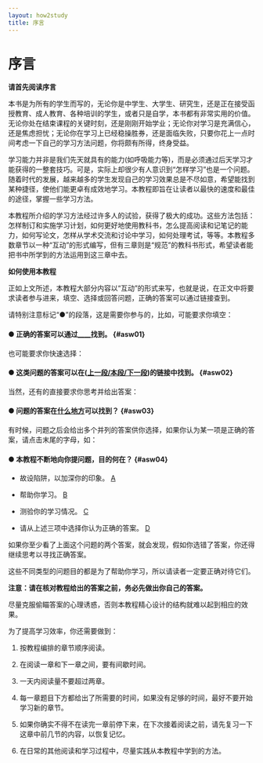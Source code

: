 ```yaml
---
layout: how2study
title: 序言
---
```


# 序言

**请首先阅读序言**

本书是为所有的学生而写的，无论你是中学生、大学生、研究生，还是正在接受函授教育、成人教育、各种培训的学生，或者只是自学，本书都有非常实用的价值。无论你处在结束课程的关键时刻，还是刚刚开始学业；无论你对学习是充满信心，还是焦虑担忧；无论你在学习上已经稳操胜券，还是面临失败，只要你花上一点时间考虑一下自己的学习方法问题，你将颇有所得，终身受益。

学习能力并非是我们先天就具有的能力(如呼吸能力等)，而是必须通过后天学习才能获得的一整套技巧。可是，实际上却很少有人意识到“怎样学习”也是一个问题。随着时代的发展，越来越多的学生发现自己的学习效果总是不尽如意，希望能找到某种捷径，使他们能更卓有成效地学习。本教程即旨在让读者以最快的速度和最佳的途径，掌握一些学习方法。

本教程所介绍的学习方法经过许多人的试验，获得了极大的成功。这些方法包括：怎样制订和实施学习计划，如何更好地使用教科书，怎么提高阅读和记笔记的能力，如何写论文，怎样从学术交流和讨论中学习，如何处理考试，等等。本教程多数章节以一种“互动”的形式编写，但有三章则是“规范”的教科书形式，希望读者能把书中所学到的方法运用到这三章中去。

**如何使用本教程**

正如上文所述，本教程大部分内容以“互动”的形式来写，也就是说，在正文中将要求读者参与进来，填空、选择或回答问题，正确的答案可以通过链接查到。

请特别注意标记“●”的段落，这是需要你参与的，比如，可能要求你填空：

#### ● 正确的答案可以通过[\_\_\_\_][asw01]找到。 {#asw01}

也可能要求你快速选择：

#### ● 这类问题的答案可以在([上一段/本段/下一段][asw02])的链接中找到。 {#asw02}

当然，还有的直接要求你思考并给出答案：

#### ● 问题的答案在[什么地方][asw03]可以找到？ {#asw03}

有时候，问题之后会给出多个并列的答案供你选择，如果你认为某一项是正确的答案，请点击末尾的字母，如：

#### ● 本教程不断地向你提问题，目的何在？ {#asw04}

- 故设陷阱，以加深你的印象。 [A][asw04_1]

- 帮助你学习。 [B][asw04_2]

- 测验你的学习情况。 [C][asw04_3]

- 请从上述三项中选择你认为正确的答案。 [D][asw04_4]

如果你至少看了上面这个问题的两个答案，就会发现，假如你选错了答案，你还得继续思考以寻找正确答案。

这些不同类型的问题目的都是为了帮助你学习，所以请读者一定要正确对待它们。

**注意：请在核对教程给出的答案之前，务必先做出你自己的答案。**

尽量克服偷瞄答案的心理诱惑，否则本教程精心设计的结构就难以起到相应的效果。

为了提高学习效率，你还需要做到：

1. 按教程编排的章节顺序阅读。

2. 在阅读一章和下一章之间，要有间歇时间。

3. 一天内阅读量不要超过两章。

4. 每一章题目下方都给出了所需要的时间，如果没有足够的时间，最好不要开始学习新的章节。

5. 如果你确实不得不在读完一章前停下来，在下次接着阅读之前，请先复习一下这章中前几节的内容，以恢复记忆。

6. 在日常的其他阅读和学习过程中，尽量实践从本教程中学到的方法。


[asw01]: how2study_0_01.html '链接'

[asw02]: how2study_0_02.html '本段'

[asw03]: how2study_0_03.html '当前段落的链接中'

[asw04_1]: how2study_0_04_1.html '这不是本教程的目的，本教程中所有的问题都是精心设计的，但并不是为了误导你。如果你认真思考问题的答案，相信你会做出更好的选择。现在请回到原来的问题，重新考虑你的答案。'

[asw04_2]: how2study_0_04_2.html '这正是本教程的目的。这些问题将迫使你积极思考，帮助你集中精力，将你的注意力引到重要的观点上来，并使你随时了解自己对这些观点的理解程度。总之，这些问题将帮助你学习。请继续阅读下文。'

[asw04_3]: how2study_0_04_3.html '测验不是这些问题的目的，因为没有人会来检查你的回答是否正确。这些问题有着更重要的作用。请回到原来的问题，重新考虑你的答案。'

[asw04_4]: how2study_0_04_4.html '你没有必要打开这个链接，你需要查看你认为正确的答案，而对于毫无关系的链接和选项，请果断跳过，否则，你会浪费很多时间。忽略对你没有价值的内容，在互联网上学习严肃知识时，尤其要注意这一点。请回到原来的问题，选择你认为正确的答案。'

